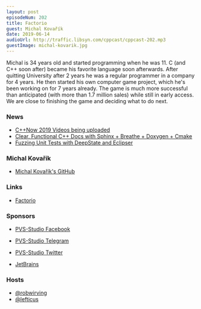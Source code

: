 ```yaml
---
layout: post
episodeNum: 202
title: Factorio
guest: Michal Kovařík
date: 2019-06-14
audioUrl: http://traffic.libsyn.com/cppcast/cppcast-202.mp3
guestImage: michal-kovarik.jpg
---
```


Michal is 34 years old and started programming when he was 11. C (and C++ soon after) became his favorite language soon afterwards.
After quitting University after 2 years he was a regular programmer in a company for 4 years. He then started his own computer game project, which he's been working on for 7 years already. The game is much more successful than anticipated (with more than 1.7 million sales) while still in early access. We are close to finishing the game and deciding what to do next.

### News ###

 - [C++Now 2019 Videos being uploaded](https://www.youtube.com/user/BoostCon/featured)
 - [Clear, Functional C++ Docs with Sphinx + Breathe + Doxygen + Cmake](https://devblogs.microsoft.com/cppblog/clear-functional-c-documentation-with-sphinx-breathe-doxygen-cmake/?fbclid=IwAR3-sFzYXaJA2n_gd5VVoODpEFG1_pGoLUyQKTH3C5b_dKpHThwPZVYw910)
 - [Fuzzing Unit Tests with DeepState and Eclipser](https://blog.trailofbits.com/2019/05/31/fuzzing-unit-tests-with-deepstate-and-eclipser/?fbclid=IwAR1SAe-cMzyz4MgIjsihaU_kewnomBci36pEeNcuM-nA1Df-_gIvbV70vrs)

### Michal Kovařík ###

 - [Michal Kovařík's GitHub](https://github.com/kovarex)

### Links ###

 - [Factorio](https://www.factorio.com/)

### Sponsors ###

- [PVS-Studio Facebook](https://www.facebook.com/StaticCodeAnalyzer/)
- [PVS-Studio Telegram](https://t.me/pvsstudio_en)
- [PVS-Studio Twitter](https://twitter.com/Code_Analysis)

- [JetBrains](https://www.jetbrains.com/cpp/?utm_source=cppcast&utm_medium=podcast&utm_content=cppcast-podcast&utm_campaign=cpp)

### Hosts ###

- [@robwirving](https://twitter.com/robwirving)
- [@lefticus](https://twitter.com/lefticus)

